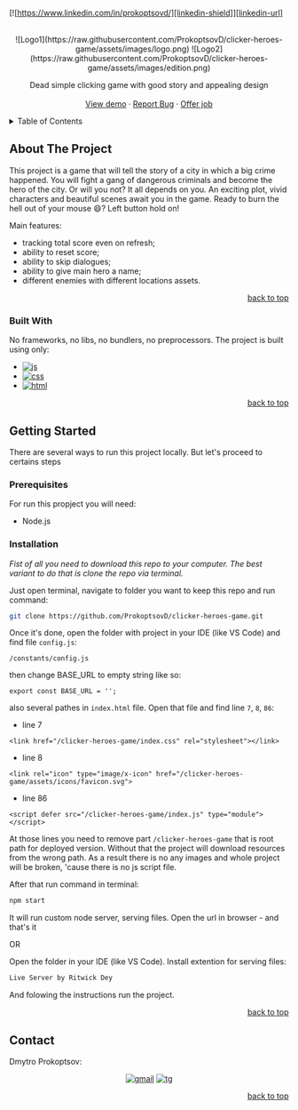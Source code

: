 <a name="readme-top"></a>

[![https://www.linkedin.com/in/prokoptsovd/][linkedin-shield]][linkedin-url]

<!-- PROJECT LOGO -->
<br />
<div align="center">
  ![Logo1](https://raw.githubusercontent.com/ProkoptsovD/clicker-heroes-game/assets/images/logo.png)
  ![Logo2](https://raw.githubusercontent.com/ProkoptsovD/clicker-heroes-game/assets/images/edition.png)

  <p align="center">
    Dead simple clicking game with good story and appealing design
    <br />
    <br />
    <a href="https://prokoptsovd.github.io/clicker-heroes-game/">View demo</a>
    ·
    <a href="https://t.me/dima_prokoptsov">Report Bug</a>
    ·
    <a href="https://t.me/dima_prokoptsov">Offer job</a>
  </p>
</div>

<!-- TABLE OF CONTENTS -->
<details>
  <summary>Table of Contents</summary>
  <ol>
    <li>
      <a href="#about-the-project">About The Project</a>
      <ul>
        <li><a href="#built-with">Built With</a></li>
      </ul>
    </li>
    <li>
      <a href="#getting-started">Getting Started</a>
      <ul>
        <li><a href="#prerequisites">Prerequisites</a></li>
        <li><a href="#installation">Installation</a></li>
      </ul>
    </li>
    <li><a href="#contact">Contact</a></li>
  </ol>
</details>

<!-- ABOUT THE PROJECT -->

## About The Project

This project is a game that will tell the story of a city in which a big crime happened. You will fight a gang of dangerous criminals and become the hero of the city. Or will you not? It all depends on you. An exciting plot, vivid characters and beautiful scenes await you in the game. Ready to burn the hell out of your mouse :smile:? Left button hold on!

Main features:

- tracking total score even on refresh;
- ability to reset score;
- ability to skip dialogues;
- ability to give main hero a name;
- different enemies with different locations assets.

<p align="right"><a href="#readme-top">back to top</a></p>

### Built With

No frameworks, no libs, no bundlers, no preprocessors. The project is built using only:

- [![js]][js-url]
- [![css]][css-url]
- [![html]][html-url]

<p align="right"><a href="#readme-top">back to top</a></p>

<!-- GETTING STARTED -->

## Getting Started

There are several ways to run this project locally. But let's proceed to certains steps

### Prerequisites

For run this propject you will need:

- Node.js

### Installation

_Fist of all you need to download this repo to your computer. The best variant to do that is clone the repo via terminal._

Just open terminal, navigate to folder you want to keep this repo and run command:

```sh
git clone https://github.com/ProkoptsovD/clicker-heroes-game.git
```

Once it's done, open the folder with project in your IDE (like VS Code) and find file `config.js`:

```
/constants/config.js
```

then change BASE_URL to empty string like so:

```
export const BASE_URL = '';
```

also several pathes in `index.html` file. Open that file and find line `7`, `8`, `86`:

- line 7

```
<link href="/clicker-heroes-game/index.css" rel="stylesheet"></link>
```

- line 8

```
<link rel="icon" type="image/x-icon" href="/clicker-heroes-game/assets/icons/favicon.svg">
```

- line 86

```
<script defer src="/clicker-heroes-game/index.js" type="module"></script>
```

At those lines you need to remove part `/clicker-heroes-game` that is root path for deployed version. Without that the project will download resources from the wrong path. As a result there is no any images and whole project will be broken, 'cause there is no js script file.

After that run command in terminal:

```js
npm start
```

It will run custom node server, serving files. Open the url in browser - and that's it

OR

Open the folder in your IDE (like VS Code). Install extention for serving files:

```sh
Live Server by Ritwick Dey
```

And folowing the instructions run the project.

<p align="right"><a href="#readme-top">back to top</a></p>

## Contact

Dmytro Prokoptsov: <p align="center">[![gmail]][gmail-url] [![tg]][tg-url]</p>

<p align="right"><a href="#readme-top">back to top</a></p>

[linkedin-shield]: https://img.shields.io/badge/-LinkedIn-black.svg?style=for-the-badge&logo=linkedin&colorB=555
[linkedin-url]: https://www.linkedin.com/in/prokoptsovd/
[js]: https://img.shields.io/badge/-JavaScript-000000?logo=javascript&style=for-the-badge
[js-url]: https://www.ecma-international.org/publications-and-standards/standards/ecma-262/
[css]: https://img.shields.io/badge/-CSS-2965f1?logo=css3&style=for-the-badge
[css-url]: https://www.w3.org/Style/CSS/specs.en.html
[html]: https://img.shields.io/badge/-HTML-545454?logo=html5&style=for-the-badge
[html-url]: https://html.spec.whatwg.org/

<!-- icons -->

[gmail]: https://img.shields.io/badge/-gmail-ffffff?logo=gmail
[gmail-url]: mailto:fenderman1992@gmail.com
[tg]: https://img.shields.io/badge/-telegram-ffffff?logo=telegram
[tg-url]: https://t.me/dima_prokoptsov

```

```
